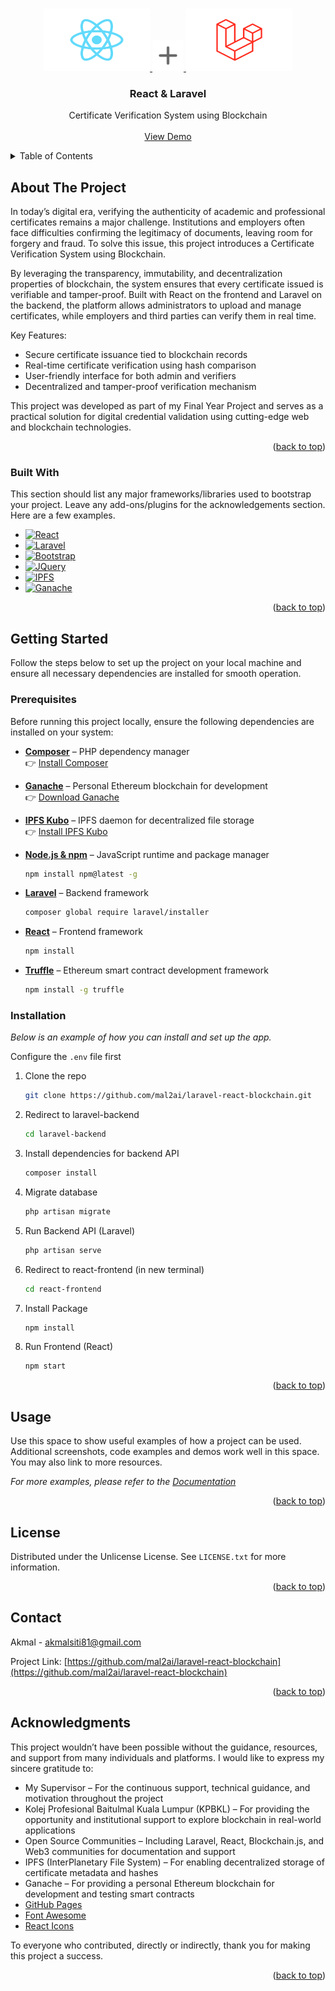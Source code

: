 <a id="readme-top"></a>

<!-- PROJECT LOGO -->
<br />
<div align="center">
  <a href="https://github.com/mal2ai/laravel-react-blockchain">
    <img src="images/react.png" width="170" height="100">
    <img src="images/plus.png" width="50" height="50">
    <img src="images/laravel.png" width="170" height="100">
  </a>

  <h3 align="center">React & Laravel</h3>

  <p align="center">
    Certificate Verification System using Blockchain
    <br />
    <br />
    <a href="https://youtu.be/pkSqo741-qM">View Demo</a>
  </p>
</div>



<!-- TABLE OF CONTENTS -->
<details>
  <summary>Table of Contents</summary>
  <ol>
    <li>
      <a href="#about-the-project">About The Project</a>
      <ul>
        <li><a href="#built-with">Built With</a></li>
      </ul>
    </li>
    <li>
      <a href="#getting-started">Getting Started</a>
      <ul>
        <li><a href="#prerequisites">Prerequisites</a></li>
        <li><a href="#installation">Installation</a></li>
      </ul>
    </li>
    <li><a href="#usage">Usage</a></li>
    <li><a href="#license">License</a></li>
    <li><a href="#contact">Contact</a></li>
    <li><a href="#acknowledgments">Acknowledgments</a></li>
  </ol>
</details>



<!-- ABOUT THE PROJECT -->
## About The Project

In today’s digital era, verifying the authenticity of academic and professional certificates remains a major challenge. Institutions and employers often face difficulties confirming the legitimacy of documents, leaving room for forgery and fraud. To solve this issue, this project introduces a Certificate Verification System using Blockchain.

By leveraging the transparency, immutability, and decentralization properties of blockchain, the system ensures that every certificate issued is verifiable and tamper-proof. Built with React on the frontend and Laravel on the backend, the platform allows administrators to upload and manage certificates, while employers and third parties can verify them in real time.

Key Features:
* Secure certificate issuance tied to blockchain records
* Real-time certificate verification using hash comparison
* User-friendly interface for both admin and verifiers
* Decentralized and tamper-proof verification mechanism

This project was developed as part of my Final Year Project and serves as a practical solution for digital credential validation using cutting-edge web and blockchain technologies.

<p align="right">(<a href="#readme-top">back to top</a>)</p>



### Built With

This section should list any major frameworks/libraries used to bootstrap your project. Leave any add-ons/plugins for the acknowledgements section. Here are a few examples.

* [![React][React.js]][React-url]
* [![Laravel][Laravel.com]][Laravel-url]
* [![Bootstrap][Bootstrap.com]][Bootstrap-url]
* [![JQuery][JQuery.com]][JQuery-url]
* [![IPFS][IPFS-logo]][IPFS-url]
* [![Ganache][Ganache-logo]][Ganache-url]

<p align="right">(<a href="#readme-top">back to top</a>)</p>



<!-- GETTING STARTED -->
## Getting Started

Follow the steps below to set up the project on your local machine and ensure all necessary dependencies are installed for smooth operation.

### Prerequisites

Before running this project locally, ensure the following dependencies are installed on your system:
- **[Composer](https://getcomposer.org/)** – PHP dependency manager  
  👉 [Install Composer](https://getcomposer.org/)

- **[Ganache](https://trufflesuite.com/ganache/)** – Personal Ethereum blockchain for development  
  👉 [Download Ganache](https://trufflesuite.com/ganache/)

- **[IPFS Kubo](https://docs.ipfs.tech/install/command-line/)** – IPFS daemon for decentralized file storage  
  👉 [Install IPFS Kubo](https://docs.ipfs.tech/install/command-line/)

- **[Node.js & npm](https://nodejs.org/en)** – JavaScript runtime and package manager
  ```sh
  npm install npm@latest -g
  
- **[Laravel](https://laravel.com/)** – Backend framework  
  ```sh
  composer global require laravel/installer

- **[React](https://react.dev/)** – Frontend framework  
  ```sh
  npm install

- **[Truffle](https://www.npmjs.com/package/truffle)** – Ethereum smart contract development framework
  ```sh
  npm install -g truffle

### Installation

_Below is an example of how you can install and set up the app._

Configure the `.env` file first

1. Clone the repo
   ```sh
   git clone https://github.com/mal2ai/laravel-react-blockchain.git
   ```
2. Redirect to laravel-backend
   ```sh
   cd laravel-backend
   ```
3. Install dependencies for backend API
   ```sh
   composer install
   ```
4. Migrate database
   ```sh
   php artisan migrate
   ```
5. Run Backend API (Laravel)
   ```sh
   php artisan serve
   ```
6. Redirect to react-frontend (in new terminal)
   ```sh
   cd react-frontend
   ```
7. Install Package 
   ```sh
   npm install
   ```
7. Run Frontend (React)
   ```sh
   npm start
   ```

<p align="right">(<a href="#readme-top">back to top</a>)</p>



<!-- USAGE EXAMPLES -->
## Usage

Use this space to show useful examples of how a project can be used. Additional screenshots, code examples and demos work well in this space. You may also link to more resources.

_For more examples, please refer to the [Documentation](https://example.com)_

<p align="right">(<a href="#readme-top">back to top</a>)</p>


<!-- LICENSE -->
## License

Distributed under the Unlicense License. See `LICENSE.txt` for more information.

<p align="right">(<a href="#readme-top">back to top</a>)</p>



<!-- CONTACT -->
## Contact

Akmal - akmalsiti81@gmail.com

Project Link: [https://github.com/mal2ai/laravel-react-blockchain](https://github.com/mal2ai/laravel-react-blockchain)

<p align="right">(<a href="#readme-top">back to top</a>)</p>



<!-- ACKNOWLEDGMENTS -->
## Acknowledgments

This project wouldn’t have been possible without the guidance, resources, and support from many individuals and platforms. I would like to express my sincere gratitude to:

* My Supervisor – For the continuous support, technical guidance, and motivation throughout the project
* Kolej Profesional Baitulmal Kuala Lumpur (KPBKL) – For providing the opportunity and institutional support to explore blockchain in real-world applications
* Open Source Communities – Including Laravel, React, Blockchain.js, and Web3 communities for documentation and support
* IPFS (InterPlanetary File System) – For enabling decentralized storage of certificate metadata and hashes
* Ganache – For providing a personal Ethereum blockchain for development and testing smart contracts
* [GitHub Pages](https://pages.github.com)
* [Font Awesome](https://fontawesome.com)
* [React Icons](https://react-icons.github.io/react-icons/search)

To everyone who contributed, directly or indirectly, thank you for making this project a success.

<p align="right">(<a href="#readme-top">back to top</a>)</p>



<!-- MARKDOWN LINKS & IMAGES -->
<!-- https://www.markdownguide.org/basic-syntax/#reference-style-links -->
[contributors-shield]: https://img.shields.io/github/contributors/othneildrew/Best-README-Template.svg?style=for-the-badge
[contributors-url]: https://github.com/othneildrew/Best-README-Template/graphs/contributors
[forks-shield]: https://img.shields.io/github/forks/othneildrew/Best-README-Template.svg?style=for-the-badge
[forks-url]: https://github.com/othneildrew/Best-README-Template/network/members
[stars-shield]: https://img.shields.io/github/stars/othneildrew/Best-README-Template.svg?style=for-the-badge
[stars-url]: https://github.com/othneildrew/Best-README-Template/stargazers
[issues-shield]: https://img.shields.io/github/issues/othneildrew/Best-README-Template.svg?style=for-the-badge
[issues-url]: https://github.com/othneildrew/Best-README-Template/issues
[license-shield]: https://img.shields.io/github/license/othneildrew/Best-README-Template.svg?style=for-the-badge
[license-url]: https://github.com/othneildrew/Best-README-Template/blob/master/LICENSE.txt
[linkedin-shield]: https://img.shields.io/badge/-LinkedIn-black.svg?style=for-the-badge&logo=linkedin&colorB=555
[linkedin-url]: https://linkedin.com/in/othneildrew
[product-screenshot]: images/screenshot.png
[Next.js]: https://img.shields.io/badge/next.js-000000?style=for-the-badge&logo=nextdotjs&logoColor=white
[Next-url]: https://nextjs.org/
[React.js]: https://img.shields.io/badge/React-20232A?style=for-the-badge&logo=react&logoColor=61DAFB
[React-url]: https://reactjs.org/
[Vue.js]: https://img.shields.io/badge/Vue.js-35495E?style=for-the-badge&logo=vuedotjs&logoColor=4FC08D
[Vue-url]: https://vuejs.org/
[Angular.io]: https://img.shields.io/badge/Angular-DD0031?style=for-the-badge&logo=angular&logoColor=white
[Angular-url]: https://angular.io/
[Svelte.dev]: https://img.shields.io/badge/Svelte-4A4A55?style=for-the-badge&logo=svelte&logoColor=FF3E00
[Svelte-url]: https://svelte.dev/
[Laravel.com]: https://img.shields.io/badge/Laravel-FF2D20?style=for-the-badge&logo=laravel&logoColor=white
[Laravel-url]: https://laravel.com
[Bootstrap.com]: https://img.shields.io/badge/Bootstrap-563D7C?style=for-the-badge&logo=bootstrap&logoColor=white
[Bootstrap-url]: https://getbootstrap.com
[JQuery.com]: https://img.shields.io/badge/jQuery-0769AD?style=for-the-badge&logo=jquery&logoColor=white
[JQuery-url]: https://jquery.com 
[IPFS-logo]: https://img.shields.io/badge/IPFS-000000?style=for-the-badge&logo=ipfs&logoColor=white
[IPFS-url]: https://ipfs.io/
[Ganache-logo]: https://img.shields.io/badge/Ganache-FF6A00?style=for-the-badge&logo=ethereum&logoColor=white
[Ganache-url]: https://www.trufflesuite.com/ganache

